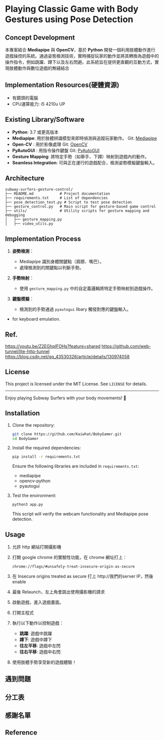 # Playing Classic Game with Body Gestures using Pose Detection

## Concept Development
本專案結合 **Mediapipe** 與 **OpenCV**，基於 **Python** 開發一個利用肢體動作進行遊戲操控的系統。通過姿態檢測技術，實時捕捉玩家的動作並將其轉換為遊戲中的操作指令，例如跳躍、蹲下以及左右閃避。此系統旨在提供更直觀的互動方式，實現肢體動作與數位遊戲的無縫結合

## Implementation Resources(硬體資源)
- 有鏡頭的電腦
- CPU運算能力: i5 4210u UP

## Existing Library/Software
- **Python**: 3.7 或更高版本
- **Mediapipe**: 用於肢體辨識模型來即時偵測與追蹤玩家動作。
  Git: [Mediapipe](https://google.github.io/mediapipe/)
- **Open-CV** : 用於影像處理
  Git: [OpenCV](https://opencv.org/)
- **PyAutoGUI** : 用指令操作鍵盤
  Git: [PyAutoGUI](https://pyautogui.readthedocs.io/)
- **Gesture Mapping**: 將特定手勢（如舉手、下蹲）映射到遊戲內的動作。
- **Seamless Integration**: 可與正在運行的遊戲配合，檢測姿勢模擬鍵盤輸入。

## Architecture

```
subway-surfers-gesture-control/
├── README.md            # Project documentation
├── requirements.txt     # List of dependencies
├── pose_detection_test.py # Script to test pose detection
├── gesture_control.py   # Main script for gesture-based game control
├── utils/               # Utility scripts for gesture mapping and debugging
│   ├── gesture_mapping.py
│   ├── video_utils.py
```
## Implementation Process
1. **姿勢檢測**：
   - Mediapipe 識別身體關鍵點（肩膀、嘴巴）。
   - 處理檢測到的關鍵點以判斷手勢。

2. **手勢映射**：
   - 使用 `gesture_mapping.py` 中的自定義邏輯將特定手勢映射到遊戲操作。

3. **鍵盤模擬**：
   - 檢測到的手勢通過 `pyautogui` libary 觸發對應的鍵盤輸入。

-  for keyboard emulation.

## Ref.
https://youtu.be/Z2EGhplFOHs?feature=shared
https://github.com/web-tunnel/lite-http-tunnel
https://blog.csdn.net/qq_43530326/article/details/130974058

## License
This project is licensed under the MIT License. See `LICENSE` for details.

---

Enjoy playing Subway Surfers with your body movements! 🚀

## Installation
1. Clone the repository:
   ```bash
   git clone https://github.com/Kaiwhat/BobyGamer.git
   cd BodyGamer
   ```

2. Install the required dependencies:
   ```bash
   pip install -r requirements.txt
   ```

   Ensure the following libraries are included in `requirements.txt`:
   - mediapipe
   - opencv-python
   - pyautogui

3. Test the environment:
   ```bash
   python3 app.py
   ```
   This script will verify the webcam functionality and Mediapipe pose detection.
   
## Usage
1. 允許 http 網站打開攝影機
2. 打開 google chrome 的實驗性功能，在 chrome 網址打上：
   ```
   chrome://flags/#unsafely-treat-insecure-origin-as-secure
   ```
3. 在 Insecure origins treated as secure 打上 http://我們的server IP，然後 enable
4. 最後 Relaunch，左上角會跳出使用攝影機的請求

1. 啟動遊戲，進入遊戲畫面。
2. 打開主程式
3. 執行以下動作以控制遊戲：
   - **跳躍**: 遊戲中跳躍
   - **蹲下**: 遊戲中蹲下
   - **往左平移**: 遊戲中左閃
   - **往右平移**: 遊戲中右閃

4. 使用肢體手勢享受新的遊戲體驗！


## 遇到問題

## 分工表

## 感謝名單

## Reference

